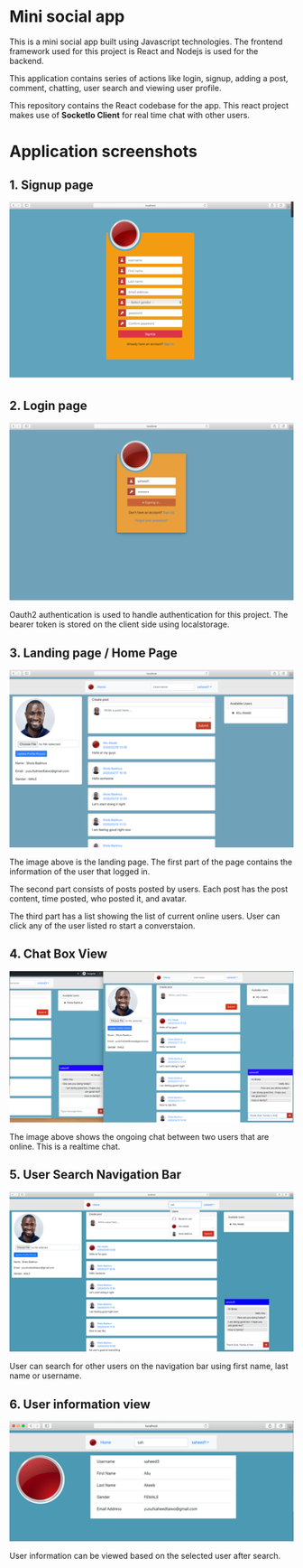 # Mini social app

This is a mini social app built using Javascript technologies. The frontend framework used for this project is React and Nodejs is used for the backend. 

This application contains series of actions like login, signup, adding a post, comment, chatting, user search and viewing user profile.

This repository contains the React codebase for the app. This react project makes use of **SocketIo Client** for real time chat with other users. 

# Application screenshots

## 1. Signup page

![alt text](screenshots/signup-page.png)

## 2. Login page

![alt text](screenshots/login-page.png)

Oauth2 authentication is used to handle authentication for this project. The bearer token is stored on the client side using localstorage.

## 3. Landing page / Home Page

![alt text](screenshots/landing-page.png)

The image above is the landing page. The first part of the page contains the information of the user that logged in. 

The second part consists of posts posted by users. Each post has the post content, time posted, who posted it, and avatar.

The third part has a list showing the list of current online users. User can click any of the user listed ro start a converstaion. 

## 4. Chat Box View

![alt text](screenshots/chat-box-view.png)

The image above shows the ongoing chat between two users that are online. This is a realtime chat.

## 5. User Search Navigation Bar

![alt text](screenshots/user-search-nav.png)

User can search for other users on the navigation bar using first name, last name or username.

## 6. User information view

![alt text](screenshots/user-information-page.png)

User information can be viewed based on the selected user after search.